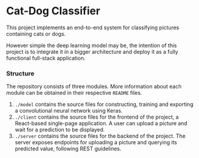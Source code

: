 # Cat-Dog Classifier

This project implements an end-to-end system for classifying pictures containing cats or dogs. 

However simple the deep learning model may be, the intention of this project is to integrate it in a bigger architecture and deploy it as a fully functional full-stack application. 

### Structure
The repository consists of three modules. More information about each module can be obtained in their respective `README` files. 
1. `./model` contains the source files for constructing, training and exporting a convolutional neural network using Keras. 
2. `./client` contains the source files for the frontend of the project, a React-based single-page application. A user can upload a picture and wait for a prediction to be displayed. 
3. `./server` contains the source files for the backend of the project. The server exposes endpoints for uploading a picture and querying its predicted value, following REST guidelines. 


